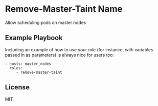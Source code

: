 Remove-Master-Taint Name
=========

Allow scheduling pods on master nodes

Example Playbook
----------------

Including an example of how to use your role (for instance, with variables passed in as parameters) is always nice for users too:

    - hosts: master_nodes
      roles:
         - remove-master-taint

License
-------

MIT
